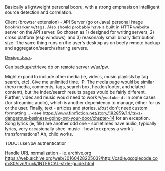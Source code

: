 Basically a lightweight personal booru, with a strong emphasis on intelligent source detection and correlation.

Client (browser extension) - API Server (go or Java) personal image bookmarker w/tags. Also should probably have a built in HTTP website server on the API server. Go chosen as 1) designed for writing servers, 2) cross platform (esp windows), and 3) reasonably small binary distribution size. The same thing runs on the user's desktop as on beefy remote backup and aggregation/search/sharing servers.

[Design docs](DESIGN.md).

Can backup/retrieve db on remote server w/un/pw.

Might expand to include other media (ie, videos, music playlists by tag search, etc). Give me unlimited time. :P. The media page would be similar (hero media, comments, tags, search box, header/footer, and related content), but the index/search results pages would be fairly different. Further, video and music would need to work w/`youtube-dl` in some cases (for streaming audio), which is another dependency to manage, either for us or the user. Finally, text - articles and stories. _Most_ don't need custom formatting… - see https://www.fimfiction.net/story/182859/14/its-a-dangerous-business-going-out-your-door/chapter-14 for an exception. Song lyrics (ie, filk) are another odd one - sometimes have audio, typically lyrics, very occasionally sheet music - how to express a work's transformations? Ah, child works.

TODO: user/pw authentication

Handle URL normalization - ie, archive.org https://web.archive.org/web/20160428205039/http://cadie.googlecode.com:80/svn/trunk/INTERCAL-style-guide.html
